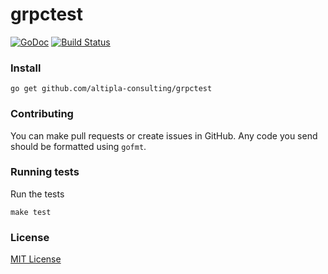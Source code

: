 
# grpctest

[![GoDoc](https://godoc.org/github.com/altipla-consulting/grpctest?status.svg)](https://godoc.org/github.com/altipla-consulting/grpctest)
[![Build Status](https://travis-ci.org/altipla-consulting/grpctest.svg?branch=master)](https://travis-ci.org/altipla-consulting/grpctest)


### Install

```shell
go get github.com/altipla-consulting/grpctest
```


### Contributing

You can make pull requests or create issues in GitHub. Any code you send should be formatted using `gofmt`.


### Running tests

Run the tests

```shell
make test
```


### License

[MIT License](LICENSE)
